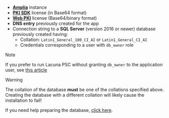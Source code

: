 ﻿* **[Amplia](../../../amplia/index.md)** instance
* **[PKI SDK](../../../pki-sdk/index.md)** license (in Base64 format)
* **[Web PKI](../../../web-pki/index.md)** license (Base64/binary format)
* **DNS entry** previously created for the app
* Connection string to a **SQL Server** (version 2016 or newer) database previously created having:
  * Collation: `Latin1_General_100_CI_AI` or `Latin1_General_CI_AI`
  * Credentials corresponding to a user with `db_owner` role

> [!NOTE]
> If you prefer to run Lacuna PSC without granting `db_owner` to the application user, see [this article](../unprivileged-db-user.md)

> [!WARNING]
> The collation of the database **must** be one of the collations specified above. Creating the database with a different collation will likely cause the installation to fail!

If you need help preparing the database, [click here](../prepare-database.md).
